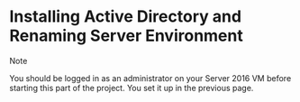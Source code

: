 # Installing Active Directory and Renaming Server Environment

> [!NOTE]
> You should be logged in as an administrator on your Server 2016 VM before starting this part of the project. You set it up in the previous page.

## 
